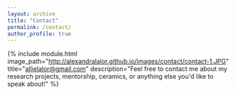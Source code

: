 ```yaml
---
layout: archive
title: "Contact"
permalink: /contact/
author_profile: true
---
```


{% include module.html image_path="http://alexandralalor.github.io/images/contact/contact-1.JPG" title="allielalor@gmail.com" description="Feel free to contact me about my research projects, mentorship, ceramics, or anything else you'd like to speak about!" %}
